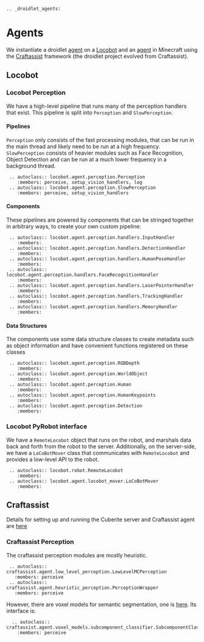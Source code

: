 ```eval_rst
.. _droidlet_agents:
```
# Agents
We instantiate a droidlet [agent](https://github.com/facebookresearch/fairo/tree/agent_docs/locobot/agent) on a [Locobot](http://www.locobot.org/) and an [agent](https://github.com/facebookresearch/fairo/tree/agent_docs/craftassist/agent) in Minecraft using the [Craftassist](https://arxiv.org/abs/1907.08584) framework (the droidlet project evolved from Craftassist).  

## Locobot ##

### Locobot Perception ###

We have a high-level pipeline that runs many of the perception handlers that exist.
This pipeline is split into `Perception` and `SlowPerception`.

#### Pipelines

`Perception` only consists of the fast processing modules, that can be run in the main thread and likely need to be run at a high frequency.
`SlowPerception` consists of heavier modules such as Face Recognition, Object Detection and can be run at a much lower frequency in a background thread.

```eval_rst
 .. autoclass:: locobot.agent.perception.Perception
    :members: perceive, setup_vision_handlers, log
 .. autoclass:: locobot.agent.perception.SlowPerception
    :members: perceive, setup_vision_handlers
```

#### Components

These pipelines are powered by components that can be stringed together in arbitrary ways, to create your own custom pipeline:

```eval_rst
 .. autoclass:: locobot.agent.perception.handlers.InputHandler
    :members:
 .. autoclass:: locobot.agent.perception.handlers.DetectionHandler
    :members:
 .. autoclass:: locobot.agent.perception.handlers.HumanPoseHandler
    :members:
 .. autoclass:: locobot.agent.perception.handlers.FaceRecognitionHandler
    :members:
 .. autoclass:: locobot.agent.perception.handlers.LaserPointerHandler
    :members:
 .. autoclass:: locobot.agent.perception.handlers.TrackingHandler
    :members:
 .. autoclass:: locobot.agent.perception.handlers.MemoryHandler
    :members:
```

#### Data Structures

The components use some data structure classes to create metadata such as object information and have convenient functions registered on these classes

```eval_rst
 .. autoclass:: locobot.agent.perception.RGBDepth
    :members:
 .. autoclass:: locobot.agent.perception.WorldObject
    :members:
 .. autoclass:: locobot.agent.perception.Human
    :members:
 .. autoclass:: locobot.agent.perception.HumanKeypoints
    :members:
 .. autoclass:: locobot.agent.perception.Detection
    :members:
```


### Locobot PyRobot interface ###

We have a `RemoteLocobot` object that runs on the robot, and marshals data back and forth from the robot to the server.
Additionally, on the server-side, we have a `LoCoBotMover` class that communicates with `RemoteLocobot` and provides a low-level API to the robot.

```eval_rst
 .. autoclass:: locobot.robot.RemoteLocobot
    :members:
 .. autoclass:: locobot.agent.locobot_mover.LoCoBotMover
    :members:
```

## Craftassist ##
Details for setting up and running the Cuberite server and Craftassist agent are [here](https://github.com/facebookresearch/fairo/tree/agent_docs/craftassist/)

### Craftassist Perception ###

The craftassist perception modules are mostly heuristic.  

```eval_rst
 .. autoclass:: craftassist.agent.low_level_perception.LowLevelMCPerception
   :members: perceive
 .. autoclass:: craftassist.agent.heuristic_perception.PerceptionWrapper
   :members: perceive
```

However, there are voxel models for semantic segmentation, one is [here](https://github.com/facebookresearch/fairo/tree/agent_docs/craftassist/agent/voxel_models/detection-transformer).  Its interface is:
```eval_rst
  .. autoclass:: craftassist.agent.voxel_models.subcomponent_classifier.SubcomponentClassifierWrapper
    :members: perceive
```
